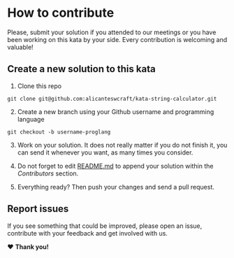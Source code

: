 # How to contribute

Please, submit your solution if you attended to our meetings or you have been working on this kata by your side. Every contribution is welcoming and valuable!

## Create a new solution to this kata

1. Clone this repo
  
  ```
  git clone git@github.com:alicanteswcraft/kata-string-calculator.git
  ```

2. Create a new branch using your Github username and programming language

  ```
  git checkout -b username-proglang
  ```

3. Work on your solution. It does not really matter if you do not finish it, you can send it whenever you want, as many times you consider.

4. Do not forget to edit [README.md](https://github.com/alicanteswcraft/kata-string-calculator/blob/master/README.md) to append your solution within the _Contributors_ section.

5. Everything ready? Then push your changes and send a pull request.

## Report issues

If you see something that could be improved, please open an issue, contribute with your feedback and get involved with us.

❤️ **Thank you!**